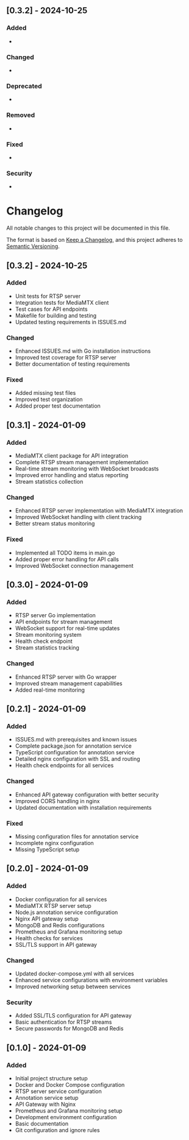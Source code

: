 ## [0.3.2] - 2024-10-25

### Added
- 

### Changed
- 

### Deprecated
- 

### Removed
- 

### Fixed
- 

### Security
- 

# Changelog
All notable changes to this project will be documented in this file.

The format is based on [Keep a Changelog](https://keepachangelog.com/en/1.0.0/),
and this project adheres to [Semantic Versioning](https://semver.org/spec/v2.0.0.html).

## [0.3.2] - 2024-10-25

### Added
- Unit tests for RTSP server
- Integration tests for MediaMTX client
- Test cases for API endpoints
- Makefile for building and testing
- Updated testing requirements in ISSUES.md

### Changed
- Enhanced ISSUES.md with Go installation instructions
- Improved test coverage for RTSP server
- Better documentation of testing requirements

### Fixed
- Added missing test files
- Improved test organization
- Added proper test documentation

## [0.3.1] - 2024-01-09

### Added
- MediaMTX client package for API integration
- Complete RTSP stream management implementation
- Real-time stream monitoring with WebSocket broadcasts
- Improved error handling and status reporting
- Stream statistics collection

### Changed
- Enhanced RTSP server implementation with MediaMTX integration
- Improved WebSocket handling with client tracking
- Better stream status monitoring

### Fixed
- Implemented all TODO items in main.go
- Added proper error handling for API calls
- Improved WebSocket connection management

## [0.3.0] - 2024-01-09

### Added
- RTSP server Go implementation
- API endpoints for stream management
- WebSocket support for real-time updates
- Stream monitoring system
- Health check endpoint
- Stream statistics tracking

### Changed
- Enhanced RTSP server with Go wrapper
- Improved stream management capabilities
- Added real-time monitoring

## [0.2.1] - 2024-01-09

### Added
- ISSUES.md with prerequisites and known issues
- Complete package.json for annotation service
- TypeScript configuration for annotation service
- Detailed nginx configuration with SSL and routing
- Health check endpoints for all services

### Changed
- Enhanced API gateway configuration with better security
- Improved CORS handling in nginx
- Updated documentation with installation requirements

### Fixed
- Missing configuration files for annotation service
- Incomplete nginx configuration
- Missing TypeScript setup

## [0.2.0] - 2024-01-09

### Added
- Docker configuration for all services
- MediaMTX RTSP server setup
- Node.js annotation service configuration
- Nginx API gateway setup
- MongoDB and Redis configurations
- Prometheus and Grafana monitoring setup
- Health checks for services
- SSL/TLS support in API gateway

### Changed
- Updated docker-compose.yml with all services
- Enhanced service configurations with environment variables
- Improved networking setup between services

### Security
- Added SSL/TLS configuration for API gateway
- Basic authentication for RTSP streams
- Secure passwords for MongoDB and Redis

## [0.1.0] - 2024-01-09

### Added
- Initial project structure setup
- Docker and Docker Compose configuration
- RTSP server service configuration
- Annotation service setup
- API Gateway with Nginx
- Prometheus and Grafana monitoring setup
- Development environment configuration
- Basic documentation
- Git configuration and ignore rules
